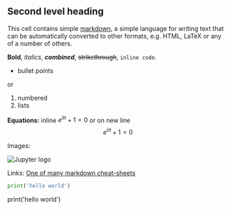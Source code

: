 ## Second level heading

This cell contains simple
[markdown](https://daringfireball.net/projects/markdown/syntax), a simple language for writing text that can be automatically converted to other formats, e.g. HTML, LaTeX or any of a number of others.

**Bold**, *italics*, **_combined_**, ~~strikethrough~~, `inline code`.

* bullet points

or

1. numbered
3. lists

**Equations:**
inline $e^{i\pi} + 1 = 0$
or on new line \
$$e^{i\pi} + 1 = 0$$

Images:

![Jupyter logo](https://jupyter.org/assets/homepage/main-logo.svg)

Links:
[One of many markdown cheat-sheets](https://github.com/adam-p/markdown-here/wiki/Markdown-Cheatsheet#emphasis)

```python
print('hello world')
```
print('hello world')
